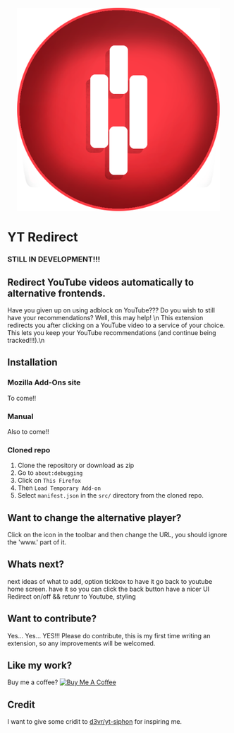 <p align="center">
  <img width="460" src="src/icons/redr-512.png" alt="YT Redirect Logo">
</p>

# YT Redirect
### STILL IN DEVELOPMENT!!!
## Redirect YouTube videos automatically to alternative frontends.
Have you given up on using adblock on YouTube??? Do you wish to still have your recommendations? Well, this may help! \n
This extension redirects you after clicking on a YouTube video to a service of your choice. This lets you keep your YouTube recommendations (and continue being tracked!!!).\n

## Installation

### Mozilla Add-Ons site
To come!! 

### Manual
Also to come!!

### Cloned repo
1. Clone the repository or download as zip
2. Go to `about:debugging`
3. Click on `This Firefox`
4. Then `Load Temporary Add-on`
5. Select `manifest.json` in the `src/` directory from the cloned repo.

## Want to change the alternative player?
Click on the icon in the toolbar and then change the URL, you should ignore the 'www.' part of it.  

## Whats next? 
next ideas of what to add, option tickbox to have it go back to youtube home screen.
have it so you can click the back button
have a nicer UI
Redirect on/off && retunr to Youtube, styling

## Want to contribute?
Yes... Yes... YES!!! Please do contribute, this is my first time writing an extension, so any improvements will be welcomed.

## Like my work?
Buy me a coffee?
<a href="https://www.buymeacoffee.com/so9010" target="_blank"><img src="https://bmc-cdn.nyc3.digitaloceanspaces.com/BMC-button-images/custom_images/orange_img.png" alt="Buy Me A Coffee" style="height: auto !important;width: auto !important;" ></a>

## Credit
I want to give some cridit to [d3vr/yt-siphon](https://github.com/d3vr/yt-siphon) for inspiring me.
